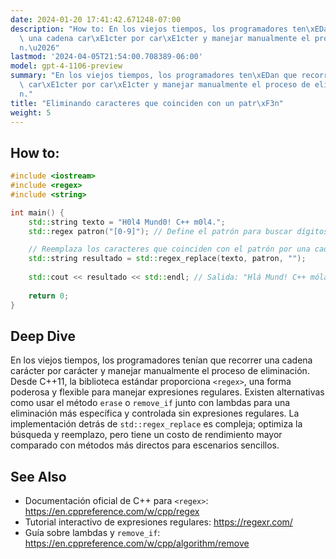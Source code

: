 ```yaml
---
date: 2024-01-20 17:41:42.671248-07:00
description: "How to: En los viejos tiempos, los programadores ten\xEDan que recorrer\
  \ una cadena car\xE1cter por car\xE1cter y manejar manualmente el proceso de eliminaci\xF3\
  n.\u2026"
lastmod: '2024-04-05T21:54:00.708389-06:00'
model: gpt-4-1106-preview
summary: "En los viejos tiempos, los programadores ten\xEDan que recorrer una cadena\
  \ car\xE1cter por car\xE1cter y manejar manualmente el proceso de eliminaci\xF3\
  n."
title: "Eliminando caracteres que coinciden con un patr\xF3n"
weight: 5
---
```


## How to:
```C++
#include <iostream>
#include <regex>
#include <string>

int main() {
    std::string texto = "H0l4 Mund0! C++ m0l4.";
    std::regex patron("[0-9]"); // Define el patrón para buscar dígitos.

    // Reemplaza los caracteres que coinciden con el patrón por una cadena vacía.
    std::string resultado = std::regex_replace(texto, patron, "");
    
    std::cout << resultado << std::endl; // Salida: "Hlá Mund! C++ mólá."
    
    return 0;
}
```

## Deep Dive
En los viejos tiempos, los programadores tenían que recorrer una cadena carácter por carácter y manejar manualmente el proceso de eliminación. Desde C++11, la biblioteca estándar proporciona `<regex>`, una forma poderosa y flexible para manejar expresiones regulares. Existen alternativas como usar el método `erase` o `remove_if` junto con lambdas para una eliminación más específica y controlada sin expresiones regulares. La implementación detrás de `std::regex_replace` es compleja; optimiza la búsqueda y reemplazo, pero tiene un costo de rendimiento mayor comparado con métodos más directos para escenarios sencillos.

## See Also
- Documentación oficial de C++ para `<regex>`: https://en.cppreference.com/w/cpp/regex
- Tutorial interactivo de expresiones regulares: https://regexr.com/
- Guía sobre lambdas y `remove_if`: https://en.cppreference.com/w/cpp/algorithm/remove

